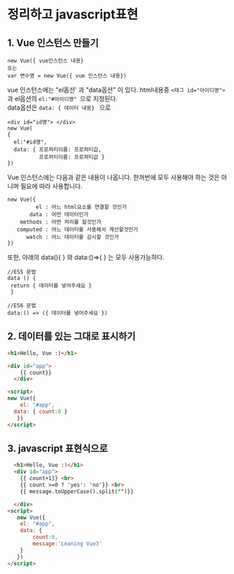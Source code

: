 # 정리하고 javascript표현

## 1. Vue 인스턴스 만들기

```
new Vue({ vue인스턴스 내용}
또는 
var 변수명 = new Vue({ vue 인스턴스 내용})
```
vue 인스턴스에는 "el옵션' 과 "data옵션" 이 있다.
html내용중 ```<태그 id="아이디명">``` 과 el옵션의 ```el:"#아이디명" ```으로 지정된다.  
data옵션은 ``` data: { 데이터 내용}  ``` 으로

```
<div id="id명"> </div>
new Vue(
{
  el:"#id명",
  data: { 프로퍼티이름: 프로퍼티값,
          프로퍼티이름: 프로퍼티값 }
})

```

Vue 인스턴스에는 다음과 같은 내용이 나옵니다. 한꺼번에 모두 사용해야 하는 것은 아니며 필요에 따라 사용합니다.
```vue
new Vue({
         el : 어느 html요소를 연결할 것인가
       data : 어떤 데이터인가
    methods : 어떤 처리를 할것인가
   computed : 어느 데이터를 사용해서 계산할것인가
      watch : 어느 데이터를 감시할 것인가
})

```

또한, 아래의 data(){ } 와 data:()=>{ } 는 모두 사용가능하다. 

```
//ES5 문법
data () {
 return { 데이터를 넣어주세요 }
 }

//ES6 문법
data:() => ({ 데이터를 넣어주세요 })
```
## 2. 데이터를 있는 그대로 표시하기 
```html
<h1>Hello, Vue :)</h1>

<div id="app">
    {{ count}}
  </div>

<script>
new Vue({
    el: "#app",
  data: { count:0 }
   })
</script>
```

## 3. javascript 표현식으로 
```html
  <h1>Hello, Vue :)</h1>
  <div id="app">
    {{ count+1}} <br>
    {{ count >=0 ? 'yes': 'no'}} <br>
    {{ message.toUpperCase().split("")}}

  </div>
<script>
   new Vue({
    el: "#app",
	data: {
		count:0,
        message:'Leaning Vue3'
	}
   })
</script>

```
